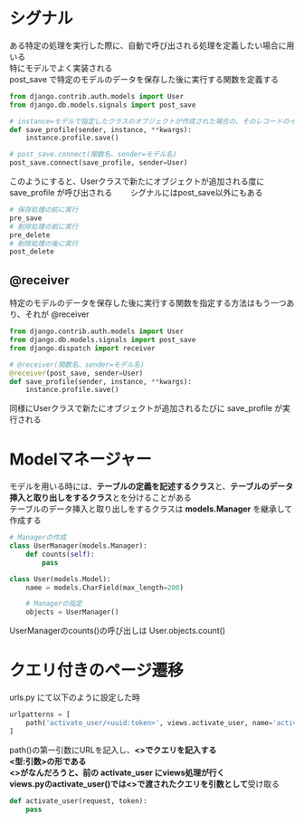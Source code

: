 # シグナル
ある特定の処理を実行した際に、自動で呼び出される処理を定義したい場合に用いる  
特にモデルでよく実装される  
post_save で特定のモデルのデータを保存した後に実行する関数を定義する
```py
from django.contrib.auth.models import User
from django.db.models.signals import post_save

# instance=モデルで指定したクラスのオブジェクトが作成された場合の、そのレコードのインスタンス
def save_profile(sender, instance, **kwargs):
    instance.profile.save()

# post_save.connect(関数名、sender=モデル名)
post_save.connect(save_profile, sender=User)
```
このようにすると、Userクラスで新たにオブジェクトが追加される度に save_profile が呼び出される　　
シグナルにはpost_save以外にもある
```py
# 保存処理の前に実行
pre_save
# 削除処理の前に実行
pre_delete
# 削除処理の後に実行
post_delete
```
## @receiver
特定のモデルのデータを保存した後に実行する関数を指定する方法はもう一つあり、それが @receiver
```py
from django.contrib.auth.models import User
from django.db.models.signals import post_save
from django.dispatch import receiver

# @receiver(関数名、sender=モデル名)
@receiver(post_save, sender=User)
def save_profile(sender, instance, **kwargs):
    instance.profile.save()
```
同様にUserクラスで新たにオブジェクトが追加されるたびに save_profile が実行される

# Modelマネージャー
モデルを用いる時には、**テーブルの定義を記述するクラス**と、**テーブルのデータ挿入と取り出しをするクラス**とを分けることがある  
テーブルのデータ挿入と取り出しをするクラスは **models.Manager** を継承して作成する
```py
# Managerの作成
class UserManager(models.Manager):
    def counts(self):
        pass

class User(models.Model):
    name = models.CharField(max_length=200)

    # Managerの指定
    objects = UserManager()
```
UserManagerのcounts()の呼び出しは User.objects.count()

# クエリ付きのページ遷移
urls.py にて以下のように設定した時
```py
urlpatterns = [
    path('activate_user/<uuid:token>', views.activate_user, name='activate_user')
]
```
path()の第一引数にURLを記入し、**<>でクエリを記入する**  
**<型:引数>**の形である  
<>がなんだろうと、前の activate_user にviews処理が行く  
views.pyのactivate_user()では<>で渡されたクエリを**引数として**受け取る  
```py
def activate_user(request, token):
    pass
```